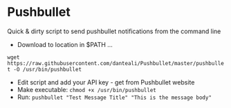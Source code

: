 # Pushbullet
Quick &amp; dirty script to send pushbullet notifications from the command line

* Download to location in $PATH ...

`wget https://raw.githubusercontent.com/danteali/Pushbullet/master/pushbullet -O /usr/bin/pushbullet`
* Edit script and add your API key - get from Pushbullet website
* Make executable: `chmod +x /usr/bin/pushbullet`
* Run: `pushbullet "Test Message Title" "This is the message body"`
